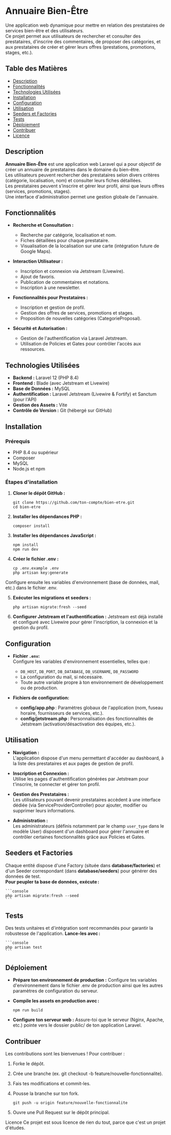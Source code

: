 # Annuaire Bien-Être

Une application web dynamique pour mettre en relation des prestataires de services bien-être et des utilisateurs.  
Ce projet permet aux utilisateurs de rechercher et consulter des prestataires, d'inscrire des commentaires, de proposer des catégories, et aux prestataires de créer et gérer leurs offres (prestations, promotions, stages, etc.).

## Table des Matières

- [Description](#description)
- [Fonctionnalités](#fonctionnalités)
- [Technologies Utilisées](#technologies-utilisées)
- [Installation](#installation)
- [Configuration](#configuration)
- [Utilisation](#utilisation)
- [Seeders et Factories](#seeders-et-factories)
- [Tests](#tests)
- [Déploiement](#déploiement)
- [Contribuer](#contribuer)
- [Licence](#licence)

## Description

**Annuaire Bien-Être** est une application web Laravel qui a pour objectif de créer un annuaire de prestataires dans le domaine du bien-être.  
Les utilisateurs peuvent rechercher des prestataires selon divers critères (catégorie, localisation, nom) et consulter leurs fiches détaillées.  
Les prestataires peuvent s’inscrire et gérer leur profil, ainsi que leurs offres (services, promotions, stages).  
Une interface d'administration permet une gestion globale de l'annuaire.

## Fonctionnalités

- **Recherche et Consultation :**
  - Recherche par catégorie, localisation et nom.
  - Fiches détaillées pour chaque prestataire.
  - Visualisation de la localisation sur une carte (intégration future de Google Maps).

- **Interaction Utilisateur :**
  - Inscription et connexion via Jetstream (Livewire).
  - Ajout de favoris.
  - Publication de commentaires et notations.
  - Inscription à une newsletter.

- **Fonctionnalités pour Prestataires :**
  - Inscription et gestion de profil.
  - Gestion des offres de services, promotions et stages.
  - Proposition de nouvelles catégories (CategorieProposal).

- **Sécurité et Autorisation :**
  - Gestion de l'authentification via Laravel Jetstream.
  - Utilisation de Policies et Gates pour contrôler l'accès aux ressources.

## Technologies Utilisées

- **Backend :** Laravel 12 (PHP 8.4)
- **Frontend :** Blade (avec Jetstream et Livewire)
- **Base de Données :** MySQL
- **Authentification :** Laravel Jetstream (Livewire & Fortify) et Sanctum (pour l'API)
- **Gestion des Assets :** Vite
- **Contrôle de Version :** Git (hébergé sur GitHub)

## Installation

### Prérequis

- PHP 8.4 ou supérieur
- Composer
- MySQL
- Node.js et npm

### Étapes d'installation

1. **Cloner le dépôt GitHub :**

   ```console
   git clone https://github.com/ton-compte/bien-etre.git
   cd bien-etre
   ```

2. **Installer les dépendances PHP :**

    ```console
    composer install
    ```

3. **Installer les dépendances JavaScript :**

    ```console
    npm install
    npm run dev
    ```

4. **Créer le fichier .env :**

    ```console
    cp .env.example .env
    php artisan key:generate
    ```

Configure ensuite les variables d'environnement (base de données, mail, etc.) dans le fichier .env.

5. **Exécuter les migrations et seeders :**

    ```console
    php artisan migrate:fresh --seed
    ```

6. **Configurer Jetstream et l'authentification :**
Jetstream est déjà installé et configuré avec Livewire pour gérer l'inscription, la connexion et la gestion du profil.

## Configuration

- **Fichier `.env`:**  
  Configure les variables d'environnement essentielles, telles que :
  - `DB_HOST`, `DB_PORT`, `DB_DATABASE`, `DB_USERNAME`, `DB_PASSWORD`  
  - La configuration du mail, si nécessaire.  
  - Toute autre variable propre à ton environnement de développement ou de production.

- **Fichiers de configuration:**  
  - **config/app.php** : Paramètres globaux de l'application (nom, fuseau horaire, fournisseurs de services, etc.).  
  - **config/jetstream.php** : Personnalisation des fonctionnalités de Jetstream (activation/désactivation des équipes, etc.).

## Utilisation

- **Navigation :**  
  L'application dispose d'un menu permettant d'accéder au dashboard, à la liste des prestataires et aux pages de gestion de profil.

- **Inscription et Connexion :**  
  Utilise les pages d'authentification générées par Jetstream pour t'inscrire, te connecter et gérer ton profil.

- **Gestion des Prestataires :**  
  Les utilisateurs pouvant devenir prestataires accèdent à une interface dédiée (via ServiceProviderController) pour ajouter, modifier ou supprimer leurs informations.

- **Administration :**  
  Les administrateurs (définis notamment par le champ `user_type` dans le modèle User) disposent d'un dashboard pour gérer l'annuaire et contrôler certaines fonctionnalités grâce aux Policies et Gates.

## Seeders et Factories

Chaque entité dispose d'une Factory (située dans **database/factories**) et d'un Seeder correspondant (dans **database/seeders**) pour générer des données de test.  
**Pour peupler ta base de données, exécute :**

    ```console
    php artisan migrate:fresh --seed
    ```

## Tests
Des tests unitaires et d'intégration sont recommandés pour garantir la robustesse de l'application.
**Lance-les avec :**

    ```console
    php artisan test 
    ```

## Déploiement
- **Prépare ton environnement de production :** 
Configure tes variables d'environnement dans le fichier .env de production ainsi que les autres paramètres de configuration du serveur.

- **Compile les assets en production avec :**

    ```console
    npm run build
    ```

- **Configure ton serveur web :** 
Assure-toi que le serveur (Nginx, Apache, etc.) pointe vers le dossier public/ de ton application Laravel.

## Contribuer
Les contributions sont les bienvenues !
Pour contribuer :

1. Forke le dépôt.

2. Crée une branche (ex. git checkout -b feature/nouvelle-fonctionnalite).

3. Fais tes modifications et commit-les.

4. Pousse la branche sur ton fork.

    ```console
    git push -u origin feature/nouvelle-fonctionnalite
    ```

5. Ouvre une Pull Request sur le dépôt principal.

Licence
Ce projet est sous licence de rien du tout, parce que c'est un projet d'études.